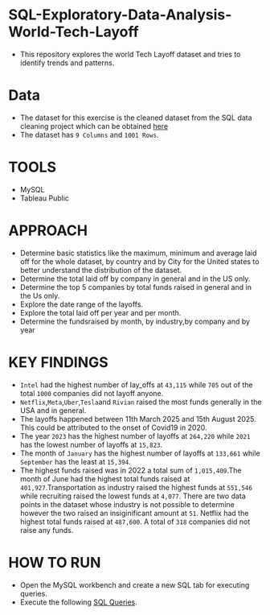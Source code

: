 # SQL-Exploratory-Data-Analysis-World-Tech-Layoff
- This repository explores the world Tech Layoff dataset and tries to identify trends and patterns.

# Data
- The dataset for this exercise is the cleaned dataset from the SQL data cleaning project which can be obtained [here](Cleaned%20dataset.csv)
- The dataset has `9 Columns` and `1001 Rows`.

# TOOLS
- MySQL
- Tableau Public

# APPROACH
- Determine basic statistics like the maximum, minimum and average laid off for the whole dataset, by country and by City for the United states to better understand the distribution of the dataset.
- Determine the total laid off by company in general and in the US only.
- Determine the top 5 companies by total funds raised in general and in the Us only.
- Explore the date range of the layoffs.
- Explore the total laid off per year and per month.
- Determine the fundsraised by month, by industry,by company and by year

# KEY FINDINGS
- `Intel` had the highest number of lay_offs at `43,115` while `705` out of the total `1000` companies did not layoff anyone.
- `Netflix`,`Meta`,`Uber`,`Tesla`and `Rivian` raised the most funds generally in the USA and in general.
- The layoffs happened between 11th March 2025 and 15th August 2025. This could be attributed to the onset of Covid19 in 2020.
- The year `2023` has the highest number of layoffs at `264,220` while `2021` has the lowest number of layoffs at `15,823`.
- The month of `January` has the highest number of layoffs at `133,661` while `September` has the least at `15,394`.
- The highest funds raised was in 2022 a total sum of `1,015,409`.The month of June had the highest total funds raised at `401,927`.Transportation as industry raised the highest funds at `551,546` while recruiting raised the lowest funds at `4,077`. There are two data points in the dataset whose industry is not possible to determine however the two raised an insiginificant amount at `51`. Netflix had the highest total funds raised at `487,600`. A total of `318` companies did not raise any funds.

# HOW TO RUN
- Open the MySQL workbench and create a new SQL tab for executing queries.
- Execute the following [SQL Queries](SQL-Exploratory-Data-Analysis-World-Tech-Layoff.sql).
